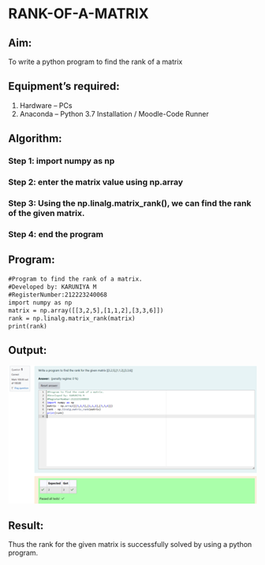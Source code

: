 # RANK-OF-A-MATRIX
## Aim:
To write a python program to find the rank of a matrix
## Equipment’s required:
1. 	Hardware – PCs
2. 	Anaconda – Python 3.7 Installation / Moodle-Code Runner
## Algorithm:
### Step 1: import numpy as np
### Step 2: enter the matrix value using np.array
### Step 3: Using the np.linalg.matrix_rank(), we can find the rank of the given matrix.
### Step 4: end the program

## Program:
```
#Program to find the rank of a matrix.
#Developed by: KARUNIYA M
#RegisterNumber:212223240068
import numpy as np
matrix = np.array([[3,2,5],[1,1,2],[3,3,6]])
rank = np.linalg.matrix_rank(matrix)
print(rank)
```
## Output:
![alt text](<Screenshot 2024-04-10 200346.png>)
## Result:
Thus the rank for the given matrix is successfully solved by  using a python program.

